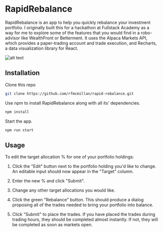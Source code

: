 # RapidRebalance

RapidRebalance is an app to help you quickly rebalance your investment portfolio. I originally built
this for a hackathon at Fullstack Academy as a way for me to explore some of the features that you would find
in a robo-advisor like WealthFront or Betterment. It uses the Alpaca Markets API, which provides a paper-trading account and
trade execution, and Recharts, a data visualization library for React.

![alt text](https://github.com/rfmcmillan/rapid-rebalance/blob/readme/src/assets/screenshot.png?raw=true)

## Installation

Clone this repo

```bash
git clone https://github.com/rfmcmillan/rapid-rebalance.git
```

Use npm to install RapidRebalance along with all its' dependencies.

```bash
npm install
```

Start the app.

```bash
npm run start
```

## Usage

To edit the target allocation % for one of your portfolio holdings:

1. Click the "Edit" button next to the portfolio holding you'd like to change. An editable input should now appear in the "Target" column.

2. Enter the new % and click "Submit".

3. Change any other target allocations you would like.

4. Click the green "Rebalance" button. This should produce a dialog proposing all of the trades needed to bring your portfolio into balance.

5. Click "Submit" to place the trades. If you have placed the trades during trading hours, they should be completed almost instantly. If not, they
   will be completed as soon as markets open.
